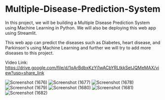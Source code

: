 # Multiple-Disease-Prediction-System

In this project, we will be building a Multiple Disease Prediction System using Machine Learning in Python. We will also be deploying this web app using Streamlit.

This web app can predict the diseases such as Diabetes, heart disease, and Parkinson's using Machine Learning and further we will try to add more diseases to this project.

Video Link: https://drive.google.com/file/d/1qArBdbxKzYj1wACbYRLtkkSetJQMeMAX/view?usp=share_link

![Screenshot (1676)](https://user-images.githubusercontent.com/37697073/201569258-acc2ddda-f8d7-4383-81cf-57d98aa366fe.png)
![Screenshot (1677)](https://user-images.githubusercontent.com/37697073/201569281-51d4e28c-1541-4059-b47e-387449355ace.png)
![Screenshot (1678)](https://user-images.githubusercontent.com/37697073/201569295-b4368505-1d44-4613-9091-2e639d734d88.png)
![Screenshot (1679)](https://user-images.githubusercontent.com/37697073/201569313-f5d147f8-d735-4054-bdd7-ad7b510dc170.png)
![Screenshot (1680)](https://user-images.githubusercontent.com/37697073/201569323-393ffe17-6c41-4089-aea4-03def0bf4547.png)
![Screenshot (1681)](https://user-images.githubusercontent.com/37697073/201569333-e5401ae9-aca2-4882-a6e2-bb4477e12cb0.png)
![Screenshot (1682)](https://user-images.githubusercontent.com/37697073/201569348-c4f91400-5d0f-4ea5-ba27-a4a0262e7740.png)

